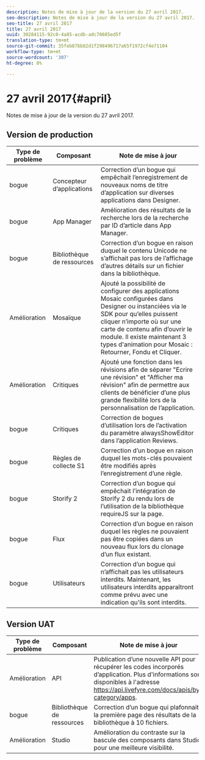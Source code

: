 ```yaml
---
description: Notes de mise à jour de la version du 27 avril 2017.
seo-description: Notes de mise à jour de la version du 27 avril 2017.
seo-title: 27 avril 2017
title: 27 avril 2017
uuid: 30284115-92c0-4a85-acdb-adc70605ed5f
translation-type: tm+mt
source-git-commit: 35feb87bb82d1f298496717a65f1972cf4e71104
workflow-type: tm+mt
source-wordcount: '307'
ht-degree: 8%

---
```



# 27 avril 2017{#april}

Notes de mise à jour de la version du 27 avril 2017.

## Version de production

| **Type de problème** | **Composant** | **Note de mise à jour** |
|---|---|---|
| bogue | Concepteur d’applications | Correction d’un bogue qui empêchait l’enregistrement de nouveaux noms de titre d’application sur diverses applications dans Designer. |
| bogue | App Manager | Amélioration des résultats de la recherche lors de la recherche par ID d’article dans App Manager. |
| bogue | Bibliothèque de ressources | Correction d’un bogue en raison duquel le contenu Unicode ne s’affichait pas lors de l’affichage d’autres détails sur un fichier dans la bibliothèque. |
| Amélioration | Mosaïque | Ajouté la possibilité de configurer des applications Mosaic configurées dans Designer ou instanciées via le SDK pour qu’elles puissent cliquer n’importe où sur une carte de contenu afin d’ouvrir le module. Il existe maintenant 3 types d&#39;animation pour Mosaic : Retourner, Fondu et Cliquer. |
| Amélioration | Critiques | Ajouté une fonction dans les révisions afin de séparer &quot;Ecrire une révision&quot; et &quot;Afficher ma révision&quot; afin de permettre aux clients de bénéficier d’une plus grande flexibilité lors de la personnalisation de l’application. |
| bogue | Critiques | Correction de bogues d’utilisation lors de l’activation du paramètre alwaysShowEditor dans l’application Reviews. |
| bogue | Règles de collecte S1 | Correction d’un bogue en raison duquel les mots-clés pouvaient être modifiés après l’enregistrement d’une règle. |
| bogue | Storify 2 | Correction d’un bogue qui empêchait l’intégration de Storify 2 du rendu lors de l’utilisation de la bibliothèque requireJS sur la page. |
| bogue | Flux | Correction d’un bogue en raison duquel les règles ne pouvaient pas être copiées dans un nouveau flux lors du clonage d’un flux existant. |
| bogue | Utilisateurs | Correction d’un bogue qui n’affichait pas les utilisateurs interdits. Maintenant, les utilisateurs interdits apparaîtront comme prévu avec une indication qu&#39;ils sont interdits. |

## Version UAT

| **Type de problème** | **Composant** | **Note de mise à jour** |
|---|---|---|
| Amélioration | API | Publication d’une nouvelle API pour récupérer les codes incorporés d’application. Plus d&#39;informations sont disponibles à l&#39;adresse https://api.livefyre.com/docs/apis/by-category/apps. |
| bogue | Bibliothèque de ressources | Correction d’un bogue qui plafonnait la première page des résultats de la bibliothèque à 10 fichiers. |
| Amélioration | Studio | Amélioration du contraste sur la bascule des composants dans Studio pour une meilleure visibilité. |

